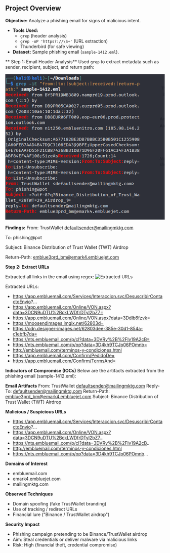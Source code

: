 ## Project Overview
**Objective:** Analyze a phishing email for signs of malicious intent.  
- **Tools Used:**  
  - `grep` (header analysis)  
  - `grep -oP 'https?://\S+'` (URL extraction)  
  - Thunderbird (for safe viewing)  
- **Dataset:** Sample phishing email (`sample-1412.eml`).  

** Step 1: Email Header Analysis**
Used `grep` to extract metadata such as sender, recipient, subject, and return path:  

![Header Analysis](../phishing-email-analysis/Screenshots/Headers.png)


**Findings:**
From: TrustWallet <defaultsender@mailingmktg.com>

To: phishing@pot

Subject: Binance Distribution of Trust Wallet (TWT) Airdrop

Return-Path: emblue3prd_bm@emark4.embluejet.com




**Step 2: Extract URLs**

Extracted all links in the email using regex:
![Extracted URLs](../phishing-email-analysis/screenshot/extracted_Urls.png)


Extracted URLs:
- https://app.embluemail.com/Services/Interaccion.svc/DesuscribirContactoEnvio?...
- https://app.embluemail.com/Online/VON.aspx?data=3DCN9uDTU%2BckLWDfrDTyl2bZ7=
- https://app.embluemail.com/Online/VON.aspx?data=3Ddlb6fzvk=
- https://moosendimages.imgix.net/62803d=
- https://cdn.designer-images.net/62803dee-385e-30d1-854a-c1ebfb7da=
- https://nts.embluemail.com/p/cl?data=3DVRv%2B%2FIv19A2cB=
- https://nts.embluemail.com/p/op?data=3D4kh9TCJp06POmnb=
- http://embluemail.com/terminos-y-condiciones.html
- https://app.embluemail.com/Confirm/PedidoDe=
- https://app.embluemail.com/Confirm/TermsAnd=


**Indicators of Compromise (IOCs)**
Below are the artifacts extracted from the phishing email (sample-1412.eml):

**Email Artifacts**
From: TrustWallet <defaultsender@mailingmktg.com>
Reply-To: defaultsender@mailingmktg.com
Return-Path: emblue3prd_bm@emark4.embluejet.com
Subject: Binance Distribution of Trust Wallet (TWT) Airdrop

**Malicious / Suspicious URLs**
- https://app.embluemail.com/Services/Interaccion.svc/DesuscribirContactoEnvio?...
- https://app.embluemail.com/Online/VON.aspx?data=3DCN9uDTU%2BckLWDfrDTyl2bZ7...
- https://nts.embluemail.com/p/cl?data=3DVRv%2B%2FIv19A2cB..
- http://embluemail.com/terminos-y-condiciones.html
- https://nts.embluemail.com/p/op?data=3D4kh9TCJp06POmnb...

**Domains of Interest**
- embluemail.com
- emark4.embluejet.com
- mailingmktg.com

**Observed Techniques**
- Domain spoofing (fake TrustWallet branding)
- Use of tracking / redirect URLs
- Financial lure ("Binance / TrustWallet airdrop")

**Security Impact**
- Phishing campaign pretending to be Binance/TrustWallet airdrop
- Aim: Steal credentials or deliver malware via malicious links
- Risk: High (financial theft, credential compromise)
